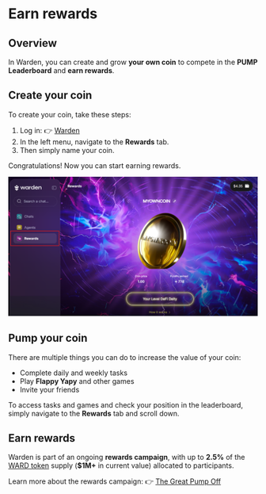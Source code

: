 ﻿---
sidebar_position: 5
---

# Earn rewards

## Overview

In Warden, you can create and grow **your own coin** to compete in the **PUMP Leaderboard** and **earn rewards**.

## Create your coin

To create your coin, take these steps:

1. Log in: 👉 [Warden](https://app.wardenprotocol.org)
2. In the left menu, navigate to the **Rewards** tab.
3. Then simply name your coin.

Congratulations! Now you can start earning rewards.

![Create and grow your coin in Warden](../../static/img/warden-app/earn-rewards-1.png)

## Pump your coin

There are multiple things you can do to increase the value of your coin:

- Complete daily and weekly tasks
- Play **Flappy Yapy** and other games
- Invite your friends

To access tasks and games and check your position in the leaderboard, simply navigate to the **Rewards** tab and scroll down.

## Earn rewards

Warden is part of an ongoing **rewards campaign**, with up to **2.5%** of the [WARD token](https://docs.wardenprotocol.org/tokens/ward-token/ward) supply (**$1M+** in current value) allocated to participants.

Learn more about the rewards campaign: 👉 [The Great Pump Off](https://wardenprotocol.org/blog/great-pump-off)
